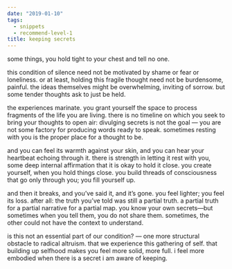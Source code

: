 ```yaml
---
date: "2019-01-10"
tags: 
  - snippets
  - recommend-level-1
title: keeping secrets
---
```

<!-- # january 10: keeping secrets -->

some things, you hold tight to your chest and tell no one.

this condition of silence need not be motivated by shame or fear or loneliness. or at least, holding this fragile thought need not be burdensome, painful. the ideas themselves might be overwhelming, inviting of sorrow. but some tender thoughts ask to just be held.

the experiences marinate. you grant yourself the space to process fragments of the life you are living. there is no timeline on which you seek to bring your thoughts to open air: divulging secrets is not the goal — you are not some factory for producing words ready to speak. sometimes resting with you is the proper place for a thought to be.

and you can feel its warmth against your skin, and you can hear your heartbeat echoing through it. there is strength in letting it rest with you, some deep internal affirmation that it is okay to hold it close. you create yourself, when you hold things close. you build threads of consciousness that go only through you; you fill yourself up.

and then it breaks, and you’ve said it, and it’s gone. you feel lighter; you feel its loss. after all: the truth you’ve told was still a partial truth. a partial truth for a partial narrative for a partial map. you know your own secrets—but sometimes when you tell them, you do not share them. sometimes, the other could not have the context to understand.

is this not an essential part of our condition? — one more structural obstacle to radical altruism. that we experience this gathering of self. that building up selfhood makes you feel more solid, more full. i feel more embodied when there is a secret i am aware of keeping.

